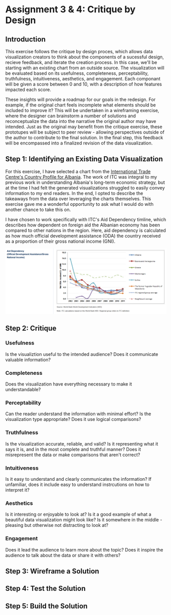 # Assignment 3 & 4: Critique by Design

## Introduction
This exercise follows the critique by design proces, which allows data visualization creators to think about the components of a sucessful design, recieve feedback, and iterate the creation process. In this case, we'll be starting with an existing chart from an outside source. The visualization will be evaluated based on its usefulness, completeness, perceptability, truthfulness, intuitiveness, aesthetics, and engagement. Each componant will be given a score between 0 and 10, with a description of how features impacted each score.

These insights will provide a roadmap for our goals in the redesign. For example, if the original chart feels incomplete what elements should be included to improve it? This will be undertaken in a wireframing exercise, where the designer can brainstorm a number of solutions and reconceptualize the data into the narrative the original author may have intended. Just as the original may benefit from the critique exercise, these prototupes will be subject to peer review - allowing perspectives outside of the author to contribute to the final solution. In the final step, this feedback will be encompassed into a finalized revision of the data visualization. 

## Step 1: Identifying an Existing Data Visualization
For this exercise, I have selected a chart from the <a href="https://www.intracen.org/country/Albania/">International Trade Centre's Country Profile for Albania</a>. The work of ITC was integral to my previous work in understanding Albania's long-term economic strategy, but at the time I had felt the generated visualizations struggled to easily convey information to my end readers. In the end, I opted to describe the takeaways from the data over leveraging the charts themselves. This exercise gave me a wonderful opportunity to ask what I would do with another chance to take this on.

I have chosen to work specifically with ITC's Aid Dependency timline, which describes how dependent on foreign aid the Albanian economy has been compared to other nations in the region. Here, aid dependency is calculated as how much official development assistance (ODA) the country received as a proportion of their gross national income (GNI). 


![Aid Dependency - ITC](https://github.com/adorseyt/Dorsey-Tyler-Portfolio/blob/main/ITC%20Chart%20-%20Albania%20Aid%20Dependency.PNG?raw=true)

## Step 2: Critique

### Usefulness
Is the visualiztion useful to the intended audience? Does it communicate valuable information?

### Completeness
Does the visualization have everything necessary to make it understandable?

### Perceptability
Can the reader understand the information with minimal effort? Is the visualization type appropriate? Does it use logical comparisons?

### Truthfulness
Is the visualization accurate, reliable, and valid? Is it representing what it says it is, and in the most complete and truthful manner? Does it misrepresent the data or make comparisons that aren't correct?

### Intuitiveness
Is it easy to understand and clearly communicates the information? If unfamiliar, does it include easy to understand instrcutions on how to interpret it?

### Aesthetics
Is it interesting or enjoyable to look at? Is it a good example of what a beautiful data visualization might look like? Is it somewhere in the middle - pleasing but otherwise not distracting to look at? 

### Engagement 
Does it lead the audience to learn more about the topic? Does it inspire the audience to talk about the data or share it with others?

## Step 3: Wireframe a Solution

## Step 4: Test the Solution

## Step 5: Build the Solution
